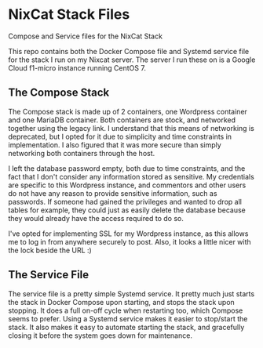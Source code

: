 # NixCat Stack Files
Compose and Service files for the NixCat Stack

This repo contains both the Docker Compose file and Systemd service file for the stack I run on my Nixcat server. The server I run these on is a Google Cloud f1-micro instance running CentOS 7. 

## The Compose Stack

The Compose stack is made up of 2 containers, one Wordpress container and one MariaDB container. Both containers are stock, and networked together using the legacy link. I understand that this means of networking is deprecated, but I opted for it due to simplicity and time constraints in implementation. I also figured that it was more secure than simply networking both containers through the host. 

I left the database password empty, both due to time constraints, and the fact that I don't consider any information stored as sensitive. My credentials are specific to this Wordpress instance, and commentors and other users do not have any reason to provide sensitive information, such as passwords. If someone had gained the privileges and wanted to drop all tables for example, they could just as easily delete the database because they would already have the access required to do so. 

I've opted for implementing SSL for my Wordpress instance, as this allows me to log in from anywhere securely to post. Also, it looks a little nicer with the lock beside the URL :)

## The Service File

The service file is a pretty simple Systemd service. It pretty much just starts the stack in Docker Compose upon starting, and stops the stack upon stopping. It does a full on-off cycle when restarting too, which Compose seems to prefer. Using a Systemd service makes it easier to stop/start the stack. It also makes it easy to automate starting the stack, and gracefully closing it before the system goes down for maintenance.
